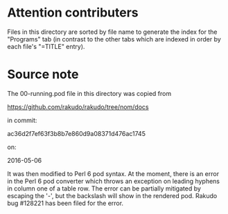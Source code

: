 Attention contributers
======================

Files in this directory are sorted by file name to generate the index
for the "Programs" tab (in contrast to the other tabs which are
indexed in order by each file's "=TITLE" entry).

Source note
===========

The 00-running.pod file in this directory was copied from

  https://github.com/rakudo/rakudo/tree/nom/docs

in commit:

  ac36d2f7ef63f3b8b7e860d9a08371d476ac1745

on:

  2016-05-06

It was then modified to Perl 6 pod syntax.  At the moment, there
is an error in the Perl 6 pod converter which throws an exception
on leading hyphens in column one of a table row.  The error
can be partially mitigated by escaping the '-', but the
backslash will show in the rendered pod.  Rakudo bug #128221 has
been filed for the error.
